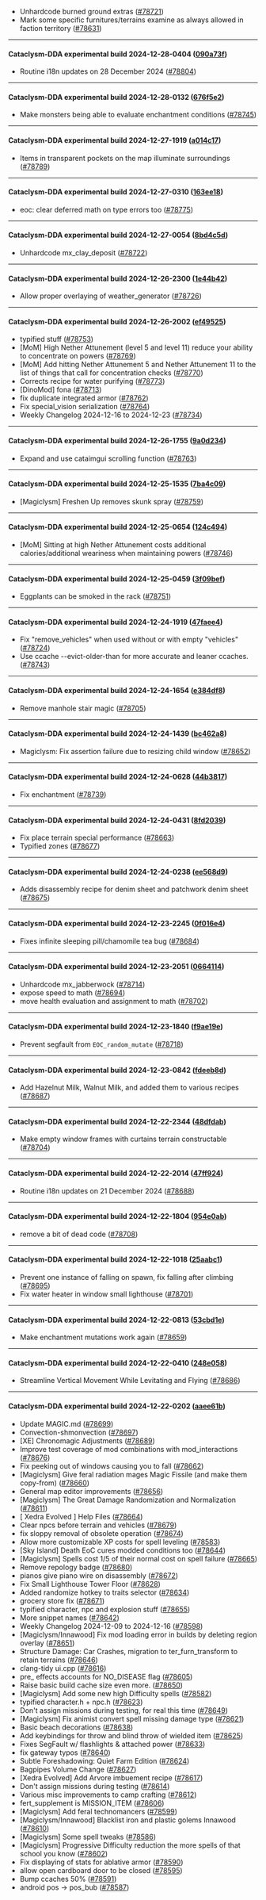 * Unhardcode burned ground extras ([#78721](https://github.com/CleverRaven/Cataclysm-DDA/pull/78721))
* Mark some specific furnitures/terrains examine as always allowed in faction territory ([#78631](https://github.com/CleverRaven/Cataclysm-DDA/pull/78631))

---

#### Cataclysm-DDA experimental build 2024-12-28-0404 ([090a73f](https://github.com/CleverRaven/Cataclysm-DDA/releases/tag/cdda-experimental-2024-12-28-0404))

* Routine i18n updates on 28 December 2024 ([#78804](https://github.com/CleverRaven/Cataclysm-DDA/pull/78804))

---

#### Cataclysm-DDA experimental build 2024-12-28-0132 ([676f5e2](https://github.com/CleverRaven/Cataclysm-DDA/releases/tag/cdda-experimental-2024-12-28-0132))

* Make monsters being able to evaluate enchantment conditions ([#78745](https://github.com/CleverRaven/Cataclysm-DDA/pull/78745))

---

#### Cataclysm-DDA experimental build 2024-12-27-1919 ([a014c17](https://github.com/CleverRaven/Cataclysm-DDA/releases/tag/cdda-experimental-2024-12-27-1919))

* Items in transparent pockets on the map illuminate surroundings ([#78789](https://github.com/CleverRaven/Cataclysm-DDA/pull/78789))

---

#### Cataclysm-DDA experimental build 2024-12-27-0310 ([163ee18](https://github.com/CleverRaven/Cataclysm-DDA/releases/tag/cdda-experimental-2024-12-27-0310))

* eoc: clear deferred math on type errors too ([#78775](https://github.com/CleverRaven/Cataclysm-DDA/pull/78775))

---

#### Cataclysm-DDA experimental build 2024-12-27-0054 ([8bd4c5d](https://github.com/CleverRaven/Cataclysm-DDA/releases/tag/cdda-experimental-2024-12-27-0054))

* Unhardcode mx_clay_deposit ([#78722](https://github.com/CleverRaven/Cataclysm-DDA/pull/78722))

---

#### Cataclysm-DDA experimental build 2024-12-26-2300 ([1e44b42](https://github.com/CleverRaven/Cataclysm-DDA/releases/tag/cdda-experimental-2024-12-26-2300))

* Allow proper overlaying of weather_generator ([#78726](https://github.com/CleverRaven/Cataclysm-DDA/pull/78726))

---

#### Cataclysm-DDA experimental build 2024-12-26-2002 ([ef49525](https://github.com/CleverRaven/Cataclysm-DDA/releases/tag/cdda-experimental-2024-12-26-2002))

* typified stuff ([#78753](https://github.com/CleverRaven/Cataclysm-DDA/pull/78753))
* [MoM] High Nether Attunement (level 5 and level 11) reduce your ability to concentrate on powers ([#78769](https://github.com/CleverRaven/Cataclysm-DDA/pull/78769))
* [MoM] Add hitting Nether Attunement 5 and Nether Attunement 11 to the list of things that call for concentration checks ([#78770](https://github.com/CleverRaven/Cataclysm-DDA/pull/78770))
* Corrects recipe for water purifying ([#78773](https://github.com/CleverRaven/Cataclysm-DDA/pull/78773))
* [DinoMod] fona ([#78713](https://github.com/CleverRaven/Cataclysm-DDA/pull/78713))
* fix duplicate integrated armor ([#78762](https://github.com/CleverRaven/Cataclysm-DDA/pull/78762))
* Fix special_vision serialization ([#78764](https://github.com/CleverRaven/Cataclysm-DDA/pull/78764))
* Weekly Changelog 2024-12-16 to 2024-12-23 ([#78734](https://github.com/CleverRaven/Cataclysm-DDA/pull/78734))

---

#### Cataclysm-DDA experimental build 2024-12-26-1755 ([9a0d234](https://github.com/CleverRaven/Cataclysm-DDA/releases/tag/cdda-experimental-2024-12-26-1755))

* Expand and use cataimgui scrolling function ([#78763](https://github.com/CleverRaven/Cataclysm-DDA/pull/78763))

---

#### Cataclysm-DDA experimental build 2024-12-25-1535 ([7ba4c09](https://github.com/CleverRaven/Cataclysm-DDA/releases/tag/cdda-experimental-2024-12-25-1535))

* [Magiclysm] Freshen Up removes skunk spray ([#78759](https://github.com/CleverRaven/Cataclysm-DDA/pull/78759))

---

#### Cataclysm-DDA experimental build 2024-12-25-0654 ([124c494](https://github.com/CleverRaven/Cataclysm-DDA/releases/tag/cdda-experimental-2024-12-25-0654))

* [MoM] Sitting at high Nether Attunement costs additional calories/additional weariness when maintaining powers  ([#78746](https://github.com/CleverRaven/Cataclysm-DDA/pull/78746))

---

#### Cataclysm-DDA experimental build 2024-12-25-0459 ([3f09bef](https://github.com/CleverRaven/Cataclysm-DDA/releases/tag/cdda-experimental-2024-12-25-0459))

* Eggplants can be smoked in the rack ([#78751](https://github.com/CleverRaven/Cataclysm-DDA/pull/78751))

---

#### Cataclysm-DDA experimental build 2024-12-24-1919 ([47faee4](https://github.com/CleverRaven/Cataclysm-DDA/releases/tag/cdda-experimental-2024-12-24-1919))

* Fix "remove_vehicles" when used without or with empty "vehicles" ([#78724](https://github.com/CleverRaven/Cataclysm-DDA/pull/78724))
* Use ccache --evict-older-than for more accurate and leaner ccaches. ([#78743](https://github.com/CleverRaven/Cataclysm-DDA/pull/78743))

---

#### Cataclysm-DDA experimental build 2024-12-24-1654 ([e384df8](https://github.com/CleverRaven/Cataclysm-DDA/releases/tag/cdda-experimental-2024-12-24-1654))

* Remove manhole stair magic ([#78705](https://github.com/CleverRaven/Cataclysm-DDA/pull/78705))

---

#### Cataclysm-DDA experimental build 2024-12-24-1439 ([bc462a8](https://github.com/CleverRaven/Cataclysm-DDA/releases/tag/cdda-experimental-2024-12-24-1439))

* Magiclysm: Fix assertion failure due to resizing child window ([#78652](https://github.com/CleverRaven/Cataclysm-DDA/pull/78652))

---

#### Cataclysm-DDA experimental build 2024-12-24-0628 ([44b3817](https://github.com/CleverRaven/Cataclysm-DDA/releases/tag/cdda-experimental-2024-12-24-0628))

* Fix enchantment ([#78739](https://github.com/CleverRaven/Cataclysm-DDA/pull/78739))

---

#### Cataclysm-DDA experimental build 2024-12-24-0431 ([8fd2039](https://github.com/CleverRaven/Cataclysm-DDA/releases/tag/cdda-experimental-2024-12-24-0431))

* Fix place terrain special performance ([#78663](https://github.com/CleverRaven/Cataclysm-DDA/pull/78663))
* Typified zones ([#78677](https://github.com/CleverRaven/Cataclysm-DDA/pull/78677))

---

#### Cataclysm-DDA experimental build 2024-12-24-0238 ([ee568d9](https://github.com/CleverRaven/Cataclysm-DDA/releases/tag/cdda-experimental-2024-12-24-0238))

* Adds disassembly recipe for denim sheet and patchwork denim sheet ([#78675](https://github.com/CleverRaven/Cataclysm-DDA/pull/78675))

---

#### Cataclysm-DDA experimental build 2024-12-23-2245 ([0f016e4](https://github.com/CleverRaven/Cataclysm-DDA/releases/tag/cdda-experimental-2024-12-23-2245))

* Fixes infinite sleeping pill/chamomile tea bug ([#78684](https://github.com/CleverRaven/Cataclysm-DDA/pull/78684))

---

#### Cataclysm-DDA experimental build 2024-12-23-2051 ([0664114](https://github.com/CleverRaven/Cataclysm-DDA/releases/tag/cdda-experimental-2024-12-23-2051))

* Unhardcode mx_jabberwock ([#78714](https://github.com/CleverRaven/Cataclysm-DDA/pull/78714))
* expose speed to math ([#78694](https://github.com/CleverRaven/Cataclysm-DDA/pull/78694))
* move health evaluation and assignment to math ([#78702](https://github.com/CleverRaven/Cataclysm-DDA/pull/78702))

---

#### Cataclysm-DDA experimental build 2024-12-23-1840 ([f9ae19e](https://github.com/CleverRaven/Cataclysm-DDA/releases/tag/cdda-experimental-2024-12-23-1840))

* Prevent segfault from `EOC_random_mutate` ([#78718](https://github.com/CleverRaven/Cataclysm-DDA/pull/78718))

---

#### Cataclysm-DDA experimental build 2024-12-23-0842 ([fdeeb8d](https://github.com/CleverRaven/Cataclysm-DDA/releases/tag/cdda-experimental-2024-12-23-0842))

* Add Hazelnut Milk, Walnut Milk, and added them to various recipes ([#78687](https://github.com/CleverRaven/Cataclysm-DDA/pull/78687))

---

#### Cataclysm-DDA experimental build 2024-12-22-2344 ([48dfdab](https://github.com/CleverRaven/Cataclysm-DDA/releases/tag/cdda-experimental-2024-12-22-2344))

* Make empty window frames with curtains terrain constructable ([#78704](https://github.com/CleverRaven/Cataclysm-DDA/pull/78704))

---

#### Cataclysm-DDA experimental build 2024-12-22-2014 ([47ff924](https://github.com/CleverRaven/Cataclysm-DDA/releases/tag/cdda-experimental-2024-12-22-2014))

* Routine i18n updates on 21 December 2024 ([#78688](https://github.com/CleverRaven/Cataclysm-DDA/pull/78688))

---

#### Cataclysm-DDA experimental build 2024-12-22-1804 ([954e0ab](https://github.com/CleverRaven/Cataclysm-DDA/releases/tag/cdda-experimental-2024-12-22-1804))

* remove a bit of dead code ([#78708](https://github.com/CleverRaven/Cataclysm-DDA/pull/78708))

---

#### Cataclysm-DDA experimental build 2024-12-22-1018 ([25aabc1](https://github.com/CleverRaven/Cataclysm-DDA/releases/tag/cdda-experimental-2024-12-22-1018))

* Prevent one instance of falling on spawn, fix falling after climbing ([#78695](https://github.com/CleverRaven/Cataclysm-DDA/pull/78695))
* Fix water heater in window small lighthouse ([#78701](https://github.com/CleverRaven/Cataclysm-DDA/pull/78701))

---

#### Cataclysm-DDA experimental build 2024-12-22-0813 ([53cbd1e](https://github.com/CleverRaven/Cataclysm-DDA/releases/tag/cdda-experimental-2024-12-22-0813))

* Make enchantment mutations work again ([#78659](https://github.com/CleverRaven/Cataclysm-DDA/pull/78659))

---

#### Cataclysm-DDA experimental build 2024-12-22-0410 ([248e058](https://github.com/CleverRaven/Cataclysm-DDA/releases/tag/cdda-experimental-2024-12-22-0410))

* Streamline Vertical Movement While Levitating and Flying ([#78686](https://github.com/CleverRaven/Cataclysm-DDA/pull/78686))

---

#### Cataclysm-DDA experimental build 2024-12-22-0202 ([aaee61b](https://github.com/CleverRaven/Cataclysm-DDA/releases/tag/cdda-experimental-2024-12-22-0202))

* Update MAGIC.md ([#78699](https://github.com/CleverRaven/Cataclysm-DDA/pull/78699))
* Convection-shmonvection ([#78697](https://github.com/CleverRaven/Cataclysm-DDA/pull/78697))
* [XE] Chronomagic Adjustments ([#78689](https://github.com/CleverRaven/Cataclysm-DDA/pull/78689))
* Improve test coverage of mod combinations with mod_interactions ([#78676](https://github.com/CleverRaven/Cataclysm-DDA/pull/78676))
* Fix peeking out of windows causing you to fall ([#78662](https://github.com/CleverRaven/Cataclysm-DDA/pull/78662))
* [Magiclysm] Give feral radiation mages Magic Fissile (and make them copy-from) ([#78660](https://github.com/CleverRaven/Cataclysm-DDA/pull/78660))
* General map editor improvements ([#78656](https://github.com/CleverRaven/Cataclysm-DDA/pull/78656))
* [Magiclysm] The Great Damage Randomization and Normalization ([#78611](https://github.com/CleverRaven/Cataclysm-DDA/pull/78611))
* [ Xedra Evolved ] Help Files ([#78664](https://github.com/CleverRaven/Cataclysm-DDA/pull/78664))
* Clear npcs before terrain and vehicles ([#78679](https://github.com/CleverRaven/Cataclysm-DDA/pull/78679))
* fix sloppy removal of obsolete operation ([#78674](https://github.com/CleverRaven/Cataclysm-DDA/pull/78674))
* Allow more customizable XP costs for spell leveling ([#78583](https://github.com/CleverRaven/Cataclysm-DDA/pull/78583))
* [Sky Island] Death EoC cures modded conditions too ([#78644](https://github.com/CleverRaven/Cataclysm-DDA/pull/78644))
* [Magiclysm] Spells cost 1/5 of their normal cost on spell failure ([#78665](https://github.com/CleverRaven/Cataclysm-DDA/pull/78665))
* Remove repology badge ([#78680](https://github.com/CleverRaven/Cataclysm-DDA/pull/78680))
* pianos give piano wire on disassembly ([#78672](https://github.com/CleverRaven/Cataclysm-DDA/pull/78672))
* Fix Small Lighthouse Tower Floor ([#78628](https://github.com/CleverRaven/Cataclysm-DDA/pull/78628))
* Added randomize hotkey to traits selector ([#78634](https://github.com/CleverRaven/Cataclysm-DDA/pull/78634))
* grocery store fix ([#78671](https://github.com/CleverRaven/Cataclysm-DDA/pull/78671))
* typified character, npc and explosion stuff ([#78655](https://github.com/CleverRaven/Cataclysm-DDA/pull/78655))
* More snippet names ([#78642](https://github.com/CleverRaven/Cataclysm-DDA/pull/78642))
* Weekly Changelog 2024-12-09 to 2024-12-16 ([#78598](https://github.com/CleverRaven/Cataclysm-DDA/pull/78598))
* [Magiclysm/Innawood] Fix mod loading error in builds by deleting region overlay ([#78651](https://github.com/CleverRaven/Cataclysm-DDA/pull/78651))
* Structure Damage: Car Crashes, migration to ter_furn_transform to retain terrains ([#78646](https://github.com/CleverRaven/Cataclysm-DDA/pull/78646))
* clang-tidy ui.cpp ([#78616](https://github.com/CleverRaven/Cataclysm-DDA/pull/78616))
* pre_ effects accounts for NO_DISEASE flag ([#78605](https://github.com/CleverRaven/Cataclysm-DDA/pull/78605))
* Raise basic build cache size even more. ([#78650](https://github.com/CleverRaven/Cataclysm-DDA/pull/78650))
* [Magiclysm] Add some new high Difficulty spells ([#78582](https://github.com/CleverRaven/Cataclysm-DDA/pull/78582))
* typified character.h + npc.h ([#78623](https://github.com/CleverRaven/Cataclysm-DDA/pull/78623))
* Don't assign missions during testing, for real this time ([#78649](https://github.com/CleverRaven/Cataclysm-DDA/pull/78649))
* [Magiclysm] Fix animist convert spell missing damage type ([#78621](https://github.com/CleverRaven/Cataclysm-DDA/pull/78621))
* Basic beach decorations ([#78638](https://github.com/CleverRaven/Cataclysm-DDA/pull/78638))
* Add keybindings for throw and blind throw of wielded item ([#78625](https://github.com/CleverRaven/Cataclysm-DDA/pull/78625))
* Fixes SegFault w/ flashlights & attached power ([#78633](https://github.com/CleverRaven/Cataclysm-DDA/pull/78633))
* fix gateway typos ([#78640](https://github.com/CleverRaven/Cataclysm-DDA/pull/78640))
* Subtle Foreshadowing: Quiet Farm Edition ([#78624](https://github.com/CleverRaven/Cataclysm-DDA/pull/78624))
* Bagpipes Volume Change ([#78627](https://github.com/CleverRaven/Cataclysm-DDA/pull/78627))
* [Xedra Evolved] Add Arvore imbuement recipe ([#78617](https://github.com/CleverRaven/Cataclysm-DDA/pull/78617))
* Don't assign missions during testing ([#78614](https://github.com/CleverRaven/Cataclysm-DDA/pull/78614))
* Various misc improvements to camp crafting ([#78612](https://github.com/CleverRaven/Cataclysm-DDA/pull/78612))
* fert_supplement is MISSION_ITEM ([#78606](https://github.com/CleverRaven/Cataclysm-DDA/pull/78606))
* [Magiclysm] Add feral technomancers ([#78599](https://github.com/CleverRaven/Cataclysm-DDA/pull/78599))
* [Magiclysm/Innawood] Blacklist iron and plastic golems Innawood ([#78610](https://github.com/CleverRaven/Cataclysm-DDA/pull/78610))
* [Magiclysm] Some spell tweaks ([#78586](https://github.com/CleverRaven/Cataclysm-DDA/pull/78586))
* [Magiclysm] Progressive Difficulty reduction the more spells of that school you know ([#78602](https://github.com/CleverRaven/Cataclysm-DDA/pull/78602))
* Fix displaying of stats for ablative armor ([#78590](https://github.com/CleverRaven/Cataclysm-DDA/pull/78590))
* allow open cardboard door to be closed ([#78595](https://github.com/CleverRaven/Cataclysm-DDA/pull/78595))
* Bump ccaches 50% ([#78591](https://github.com/CleverRaven/Cataclysm-DDA/pull/78591))
* android pos -> pos_bub ([#78587](https://github.com/CleverRaven/Cataclysm-DDA/pull/78587))
